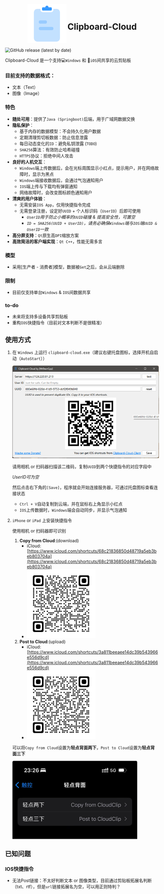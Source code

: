 <div align="center">
  <img src="img/Clipboard.png" style="display: inline-block; vertical-align: middle;">
  <h1 style="display: inline-block; vertical-align: middle;">Clipboard-Cloud</h1>
</div>

![GitHub release (latest by date)](https://img.shields.io/github/v/release/MrBeanCpp/clipboard-cloud-client)

Clipboard-Cloud 是一个支持💻`Windows` 和 📱`iOS`间共享的云剪贴板

### 目前支持的数据格式：

- 文本（Text）
- 图像（Image）

### 特色

- **随处可用**：提供了`Java (Springboot)`后端，用于广域网数据交换
- **隐私保护**：
  - 基于内存的数据模型：不会持久化用户数据
  - 定期清理剪切板数据：防止信息泄露
  - 每日动态变化的`ID`：避免私钥泄露 (`TODO`)
  - `SHA256`算法：有效防止哈希碰撞
  - `HTTPS`协议：拒绝中间人攻击
- **良好的人机交互**：
  - `Windows`端上传数据后，会在光标周围显示小红点，提示用户，并在网络故障时，显示为黑点
  - `Windows`端接收数据后，会通过气泡通知用户
  - `IOS`端上传与下载均有弹窗通知
  - 网络故障时，会改变图标颜色通知用户
- **清爽的用户体验**：
  - 无需安装`IOS App`，仅用快捷指令完成
  - 无需登录注册，设定好`UUID` + 个人标识码（`UserID`）后即可使用
    - *`UserID`用于防止小概率的`UUID`碰撞 & 提高安全性，可置空*
    - *`ID = SHA256(UUID + UserID)`，请务必确保`Windows`端与`IOS`端`UUID & UserID`一致*
- **高分屏支持**：`Qt`原生高`DPI`缩放方案
- **高效简洁的客户端实现**：`Qt C++`，性能无需多言

### 模型

- 采用[生产者 - 消费者]模型，数据被`Get`之后，会从云端删除

### 限制

- 目前仅支持单台`Windows` & `IOS`间数据共享

### to-do

- 未来将支持多设备共享剪贴板
- 重构`IOS`快捷指令（目前对文本判断不是很精准）

## 使用方式

1. 在 `Windows` 上运行 `clipboard-cloud.exe`（建议右键托盘图标，选择开机自启动（`AutoStart`））

   ![client-settings](img/client-settings.png)

   请用相机 or 扫码器扫描该二维码，复制`UUID`到两个快捷指令的对应字段中

   *UserID可为空*

   然后点击右下角的`[Save]`，程序就会开始连接服务器，可通过托盘图标查看连接状态

   - `Ctrl + V`自动复制到云端，并在鼠标右上角显示小红点
   - `IOS`上传数据时，`Windows`端会自动同步，并显示气泡通知

2. `iPhone` or `iPad` 上安装快捷指令

   使用相机 or 扫码器即可识别

   1. **Copy from Cloud**:(download)
      - iCloud: [https://www.icloud.com/shortcuts/68c21836850d48719a5eb3beb803704a](https://www.icloud.com/shortcuts/68c21836850d48719a5eb3beb803704a)
      - <img src="img/copy-qr.png" alt="从云上下载" style="zoom:50%;" />
   2. **Post to Cloud**:(upload)
      - iCloud: [https://www.icloud.com/shortcuts/3a811beeaee14dc39b543966e556d9cd](https://www.icloud.com/shortcuts/3a811beeaee14dc39b543966e556d9cd)
      - <img src="img/post-qr.png" alt="上传到云" style="zoom:50%;" />

   可以将`Copy from Cloud`设置为**轻点背面两下**，`Post to Cloud`设置为**轻点背面三下**

   <img src="img/click-back.png" style="zoom: 40%;" />

## 已知问题

### IOS快捷指令

- 无法Post链接：不太好判断文本 or 图像类型，目前通过剪贴板拓展名判断（txt、rtf），但是`url`链接拓展名为空，可以用正则特判？